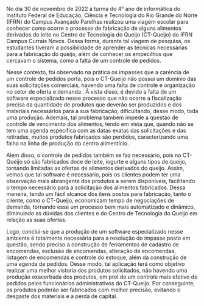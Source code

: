   No dia 30 de novembro de 2022 a turma do 4° ano de informática do Instituto Federal de Educação, Ciência e Tecnologia do Rio Grande do Norte (IFRN) do Campus Avançado Parelhas realizou uma viagem escolar para conhecer como ocorre o processo de fabricação de alguns alimentos derivados do leite no Centro de Tecnologia do Queijo (CT-Queijo) do IFRN Campus Currais Novos. Dessa forma, durante tal viagem de pesquisa, os estudantes tiveram a possibilidade de aprender as técnicas necessárias para a fabricação do queijo, além de conhecer os empecilhos que cercavam o sistema, como a falta de um controle de pedidos.

  Nesse contexto, foi observado na prática os impasses que a carência de um controle de pedidos porta, pois o CT-Queijo não possui um domínio das suas solicitações comerciais, havendo uma falta de controle e organização no setor de oferta e demanda . À vista disso, é devido a falta de um software especializado nesse processo que não ocorre a fiscalização precisa da quantidade de produtos que deverão ser produzidos e dos materiais necessários para a sua fabricação, dificultando, desse modo, toda uma produção. Ademais, tal problema também impede a questão de controle de vencimento dos alimentos, tendo em vista que, quando não se tem uma agenda específica com as datas exatas das solicitações e das retiradas, muitos produtos fabricados são perdidos, caracterizando uma falha na linha de produção do centro alimentício.

  Além disso, o controle de pedidos também se faz necessário, pois no CT-Queijo só são fabricados doce de leite, iogurte e alguns tipos de queijo, tornando limitadas as ofertas de alimentos derivados do queijo. Assim, vemos que tal software é necessário, pois os clientes podem ter uma observação mais abrangente dos produtos a serem disponíveis, facilitando o tempo necessário para a solicitação dos alimentos fabricados. Dessa maneira, tendo um fácil alcance dos itens postos para fabricação, tanto o cliente, como o CT-Queijo, economizam tempo de negociações de demanda, tornando esse um processo bem mais automatizado e dinâmico, diminuindo as dúvidas dos clientes e do Centro de Tecnologia do Queijo em relação as suas ofertas.  

  Logo, conclui-se que a produção de um software especializado nesse ambiente é totalmente necessária para a resolução do impasse posto em questão, sendo preciso a construção de ferramentas de cadastro de encomendas, exclusão de encomendas, alteração de encomendas, listagem de encomendas e controle do estoque, além da construção de uma agenda de pedidos. Desse modo, tal aplicação terá como objetivo realizar uma melhor vistoria dos produtos solicitados, não havendo uma produção exacerbada dos produtos, em prol de um controle mais efetivo de pedidos pelos funcionários administrativos do CT-Queijo. Por conseguinte, os produtos poderão ser fabricados com melhor precisão, evitando o desgaste dos materiais e a perda de capital. 
